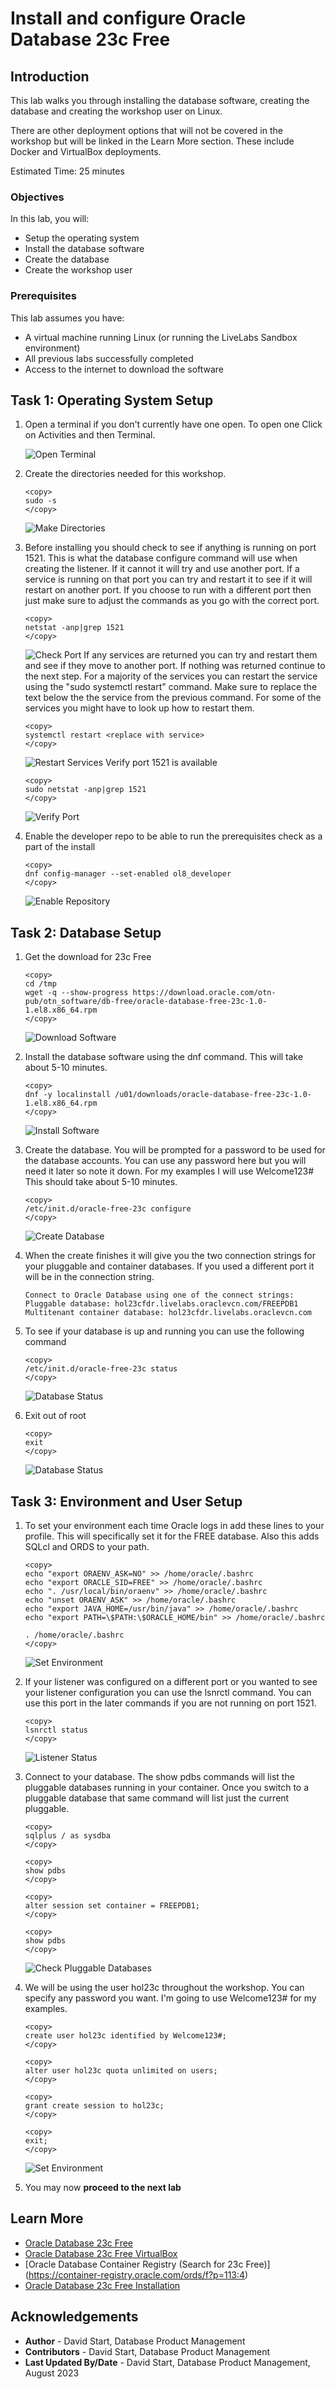 # Install and configure Oracle Database 23c Free

## Introduction

This lab walks you through installing the database software, creating the database and creating the workshop user on Linux.

There are other deployment options that will not be covered in the workshop but will be linked in the Learn More section. These include Docker and VirtualBox deployments.

Estimated Time: 25 minutes

### Objectives

In this lab, you will:
* Setup the operating system
* Install the database software
* Create the database
* Create the workshop user

### Prerequisites

This lab assumes you have:
* A virtual machine running Linux (or running the LiveLabs Sandbox environment)
* All previous labs successfully completed
* Access to the internet to download the software

## Task 1: Operating System Setup

1. Open a terminal if you don't currently have one open. To open one Click on Activities and then Terminal.

    ![Open Terminal](images/install-1-1.png " ")

2. Create the directories needed for this workshop.

    ```
    <copy>
    sudo -s
    </copy>
    ```
    ![Make Directories](images/install-1-2.png " ")

3. Before installing you should check to see if anything is running on port 1521. This is what the database configure command will use when creating the listener. If it cannot it will try and use another port. If a service is running on that port you can try and restart it to see if it will restart on another port. If you choose to run with a different port then just make sure to adjust the commands as you go with the correct port.

    ````
    <copy>
    netstat -anp|grep 1521
    </copy>
    ````
    ![Check Port](images/install-1-3.png " ")
    If any services are returned you can try and restart them and see if they move to another port. If nothing was returned continue to the next step. For a majority of the services you can restart the service using the "sudo systemctl restart" command. Make sure to replace the text below the the service from the previous command. For some of the services you might have to look up how to restart them.
    ````
    <copy>
    systemctl restart <replace with service>
    </copy>
    ````
    ![Restart Services](images/install-1-3a.png " ")
    Verify port 1521 is available
    ````
    <copy>
    sudo netstat -anp|grep 1521
    </copy>
    ````
    ![Verify Port](images/install-1-3b.png " ")

4. Enable the developer repo to be able to run the prerequisites check as a part of the install
    ```
    <copy>
    dnf config-manager --set-enabled ol8_developer
    </copy>
    ```
    ![Enable Repository](images/install-1-4.png " ")

## Task 2: Database Setup

1. Get the download for 23c Free
    ```
    <copy>
    cd /tmp
    wget -q --show-progress https://download.oracle.com/otn-pub/otn_software/db-free/oracle-database-free-23c-1.0-1.el8.x86_64.rpm
    </copy>
    ```
    ![Download Software](images/install-2-1.png " ")

2. Install the database software using the dnf command. This will take about 5-10 minutes.
    ```
    <copy>
    dnf -y localinstall /u01/downloads/oracle-database-free-23c-1.0-1.el8.x86_64.rpm
    </copy>
    ```
    ![Install Software](images/install-2-2.png " ")   

3. Create the database. You will be prompted for a password to be used for the database accounts. You can use any password here but you will need it later so note it down. For my examples I will use Welcome123# This should take about 5-10 minutes.
    ```
    <copy>
    /etc/init.d/oracle-free-23c configure
    </copy>
    ```
    ![Create Database](images/install-2-3.png " ")

4. When the create finishes it will give you the two connection strings for your pluggable and container databases. If you used a different port it will be in the connection string.
    ```
    Connect to Oracle Database using one of the connect strings:
    Pluggable database: hol23cfdr.livelabs.oraclevcn.com/FREEPDB1
    Multitenant container database: hol23cfdr.livelabs.oraclevcn.com
    ```

5. To see if your database is up and running you can use the following command
    ```
    <copy>
    /etc/init.d/oracle-free-23c status
    </copy>
    ```
    ![Database Status](images/install-2-5.png " ")

6. Exit out of root
    ```
    <copy>
    exit
    </copy>
    ```
    ![Database Status](images/install-2-5.png " ")

## Task 3: Environment and User Setup

1. To set your environment each time Oracle logs in add these lines to your profile. This will specifically set it for the FREE database. Also this adds SQLcl and ORDS to your path.
    ```
    <copy>
    echo "export ORAENV_ASK=NO" >> /home/oracle/.bashrc
    echo "export ORACLE_SID=FREE" >> /home/oracle/.bashrc
    echo ". /usr/local/bin/oraenv" >> /home/oracle/.bashrc
    echo "unset ORAENV_ASK" >> /home/oracle/.bashrc
    echo "export JAVA_HOME=/usr/bin/java" >> /home/oracle/.bashrc
    echo "export PATH=\$PATH:\$ORACLE_HOME/bin" >> /home/oracle/.bashrc

    . /home/oracle/.bashrc
    </copy>
    ```
    ![Set Environment](images/install-3-1.png " ")

2. If your listener was configured on a different port or you wanted to see your listener configuration you can use the lsnrctl command. You can use this port in the later commands if you are not running on port 1521.
    ````
    <copy>
    lsnrctl status
    </copy>
    ````
    ![Listener Status](images/install-3-2.png " ")

3. Connect to your database. The show pdbs commands will list the pluggable databases running in your container. Once you switch to a pluggable database that same command will list just the current pluggable.
    ```
    <copy>
    sqlplus / as sysdba
    </copy>
    ```
    ```
    <copy>
    show pdbs
    </copy>
    ```
    ```
    <copy>
    alter session set container = FREEPDB1;
    </copy>
    ```
    ```
    <copy>
    show pdbs
    </copy>
    ```
    ![Check Pluggable Databases](images/install-3-3.png " ")

4. We will be using the user hol23c throughout the workshop. You can specify any password you want. I'm going to use Welcome123# for my examples.
    ````
    <copy>
    create user hol23c identified by Welcome123#;
    </copy>
    ````
    ````
    <copy>
    alter user hol23c quota unlimited on users;
    </copy>
    ````
    ````
    <copy>
    grant create session to hol23c;
    </copy>
    ````
    ````
    <copy>
    exit;
    </copy>
    ````
    ![Set Environment](images/install-3-4.png " ")


5. You may now **proceed to the next lab**


## Learn More

* [Oracle Database 23c Free](https://www.oracle.com/database/free/)
* [Oracle Database 23c Free VirtualBox](https://www.oracle.com/database/technologies/databaseappdev-vm.html)
* [Oracle Database Container Registry (Search for 23c Free)] (https://container-registry.oracle.com/ords/f?p=113:4)
* [Oracle Database 23c Free Installation](https://docs.oracle.com/en/database/oracle/oracle-database/23/xeinl/index.html#Oracle%C2%AE-Database-Free)

## Acknowledgements
* **Author** - David Start, Database Product Management
* **Contributors** - David Start, Database Product Management
* **Last Updated By/Date** - David Start, Database Product Management, August 2023
